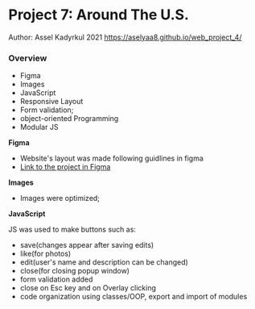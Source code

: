 # Project 7: Around The U.S.
Author: Assel Kadyrkul 2021
https://aselyaa8.github.io/web_project_4/

### Overview

* Figma
* Images
* JavaScript
* Responsive Layout
* Form validation;
* object-oriented Programming
* Modular JS

**Figma**

- Website's layout was made following guidlines in figma
- [Link to the project in Figma](https://www.figma.com/file/mUgu8OSHWE0M6p6vfwmdu9/Sprint-4-Around-The-U.S.-desktop-mobile?node-id=0%3A1)

**Images**

- Images were optimized;

**JavaScript**

JS was used to make buttons such as:

- save(changes appear after saving edits)
- like(for photos)
- edit(user's name and description can be changed)
- close(for closing popup window)
- form validation added
- close on Esc key and on Overlay clicking
- code organization using classes/OOP, export and import of modules

